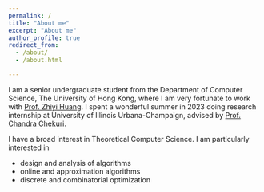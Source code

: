 ```yaml
---
permalink: /
title: "About me"
excerpt: "About me"
author_profile: true
redirect_from: 
  - /about/
  - /about.html

---
```


I am a senior undergraduate student from the Department of Computer Science, The University of Hong Kong, where I am very fortunate to work with [Prof. Zhiyi Huang](https://i.cs.hku.hk/~zhiyi/). I spent a wonderful summer in 2023 doing research internship at University of Illinois Urbana-Champaign, advised by [Prof. Chandra Chekuri](https://chekuri.cs.illinois.edu/).



I have a broad interest in Theoretical Computer Science. I am particularly interested in

- design and analysis of algorithms
- online and approximation algorithms
- discrete and combinatorial optimization
